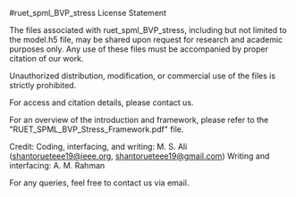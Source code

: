 #ruet_spml_BVP_stress License Statement

The files associated with ruet_spml_BVP_stress, including but not limited to the model.h5 file, may be shared upon request for research and academic purposes only. Any use of these files must be accompanied by proper citation of our work.

Unauthorized distribution, modification, or commercial use of the files is strictly prohibited.

For access and citation details, please contact us.

For an overview of the introduction and framework, please refer to the "RUET_SPML_BVP_Stress_Framework.pdf" file.

Credit:
Coding, interfacing, and writing: M. S. Ali (shantorueteee19@ieee.org, shantorueteee19@gmail.com)
Writing and interfacing: A. M. Rahman

For any queries, feel free to contact us via email.
